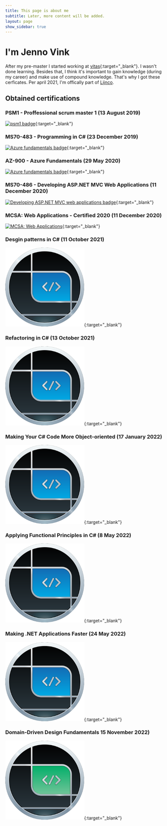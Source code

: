 ```yaml
---
title: This page is about me
subtitle: Later, more content will be added.
layout: page
show_sidebar: true
---
```

# I'm Jenno Vink

After my pre-master I started working at [vitas](https://www.vitas.nl/young-talent-2/){:target="_blank"}. I wasn't done learning. Besides that, I think it's important to gain knowledge (during my career) and make use of compound knowledge. That's why I got these cerficates. Per april 2021, I'm offically part of [Lijnco](https://www.jennovink.nl/2021/04/05/starting-a-new-chapter-at-Lijnco/).


## Obtained certifications

### PSM1 - Proffessional scrum master 1 (13 August 2019)
[<img src="https://static.scrum.org/web/badges/badge-psmi.svg" alt="psm1 badge" width="250"/>](https://www.scrum.org/certificates/440395){:target="_blank"}

### MS70-483 - Programming in C# (23 December 2019)
[![Azure fundamentals badge](https://images.youracclaim.com/size/250x250/images/78e39333-d0db-4931-b231-13bdb37040cc/Programming_in_C_23-01.png "Programming in c# badge")](https://www.youracclaim.com/badges/0fb2a7c7-e3a1-48d8-abf3-a3da53915240){:target="_blank"}

### AZ-900 - Azure Fundamentals (29 May 2020)
[![Azure fundamentals badge](https://images.youracclaim.com/size/250x250/images/6a254dad-77e5-4e71-8049-94e5c7a15981/azure-fundamentals-600x600.png "Azure fundamentals badge")](https://www.youracclaim.com/badges/51da886a-86ed-4571-b4f0-8574bef0552b){:target="_blank"}

### MS70-486 - Developing ASP.NET MVC Web Applications (11 December 2020)
[![Developing ASP.NET MVC web applications badge](https://images.youracclaim.com/size/250x250/images/cbab3216-025d-4601-86ee-c5970b348d48/Developing_ASP.NET_MVC_Web_Applications-01.png "Developing ASP.NET MVC web applications badge")](https://www.youracclaim.com/badges/c55cb29a-ad10-49bd-aed3-7b53d0fc29b7){:target="_blank"}

### MCSA: Web Applications - Certified 2020 (11 December 2020)
[![MCSA: Web Applications](https://images.youracclaim.com/size/250x250/images/b87c24db-0e54-4f78-8059-eb47675d585d/MCSA-Web_Applications.png "MCSA: Web Applications")](https://www.youracclaim.com/badges/b4652469-d821-4d50-9adc-b4a928e98a05){:target="_blank"}

### Desgin patterns in C# (11 October 2021)
[<img src="/img/pluralsight-badge.svg" alt="Pluralsight badge" width="250"/>](https://app.pluralsight.com/paths/skill/design-patterns-in-c){:target="_blank"}

### Refactoring in C# (13 October 2021)
[<img src="/img/pluralsight-badge.svg" alt="Pluralsight badge" width="250"/>](https://www.pluralsight.com/courses/refactoring-csharp-developers){:target="_blank"}

### Making Your C# Code More Object-oriented (17 January 2022)
[<img src="/img/pluralsight-badge.svg" alt="Pluralsight badge" width="250"/>](https://app.pluralsight.com/library/courses/c-sharp-code-more-object-oriented){:target="_blank"}

### Applying Functional Principles in C# (8 May 2022)
[<img src="/img/pluralsight-badge.svg" alt="Pluralsight badge" width="250"/>](https://app.pluralsight.com/library/courses/csharp-applying-functional-principles/table-of-contents){:target="_blank"}

### Making .NET Applications Faster (24 May 2022)
[<img src="/img/pluralsight-badge.svg" alt="Pluralsight badge" width="250"/>](https://app.pluralsight.com/library/courses/making-dotnet-applications-faster/table-of-contents){:target="_blank"}

### Domain-Driven Design Fundamentals 15 November 2022)
[<img src="/img/pluralsight-badge-green.svg" alt="Pluralsight badge" width="250"/>](https://app.pluralsight.com/library/courses/fundamentals-domain-driven-design/table-of-contents){:target="_blank"}

